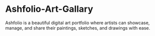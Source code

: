 # Ashfolio-Art-Gallary
 Ashfolio is a beautiful digital art portfolio where artists can showcase, manage, and share their paintings, sketches, and drawings with ease.

